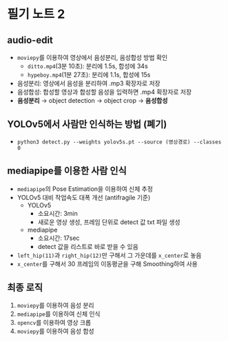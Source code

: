 # 필기 노트 2

## audio-edit
- `moviepy`를 이용하여 영상에서 음성분리, 음성합성 방법 확인
    - `ditto.mp4`(3분 10초): 분리에 1.5s, 합성에 34s
    - `hypeboy.mp4`(1분 27초): 분리에 1.1s, 합성에 15s
- 음성분리: 영상에서 음성을 분리하여 .mp3 확장자로 저장
- 음성합성: 합성할 영상과 합성할 음성을 입력하면 .mp4 확장자로 저장
- **음성분리** → object detection → object crop → **음성합성**

## YOLOv5에서 사람만 인식하는 방법 (폐기)
- `python3 detect.py --weights yolov5s.pt --source (영상경로) --classes 0`

## mediapipe를 이용한 사람 인식
- `mediapipe`의 Pose Estimation을 이용하여 신체 추정
- YOLOv5 대비 작업속도 대폭 개선 (antifragile 기준)
    - YOLOv5
        - 소요시간: 3min
        - 새로운 영상 생성, 프레임 단위로 detect 값 txt 파일 생성
    - mediapipe
        - 소요시간: 17sec
        - detect 값을 리스트로 바로 받을 수 있음
- `left_hip(11)`과 `right_hip(12)`만 구해서 그 가운데를 `x_center`로 놓음
- `x_center`를 구해서 30 프레임의 이동평균을 구해 Smoothing하여 사용

## 최종 로직
1. `moviepy`를 이용하여 음성 분리
2. `mediapipe`를 이용하여 신체 인식
3. `opencv`를 이용하여 영상 크롭
4. `moviepy`를 이용하여 음성 합성